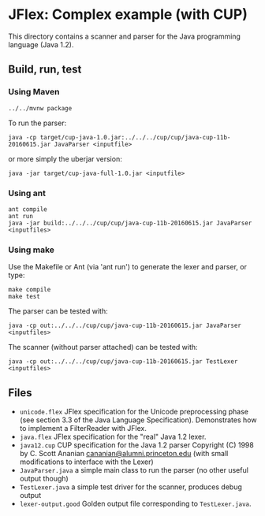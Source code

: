 JFlex: Complex example (with CUP)
===============================

This directory contains a scanner and parser for the Java programming language (Java 1.2).

## Build, run, test

### Using Maven

    ../../mvnw package

To run the parser:

    java -cp target/cup-java-1.0.jar:../../../cup/cup/java-cup-11b-20160615.jar JavaParser <inputfile>

or more simply the uberjar version:

    java -jar target/cup-java-full-1.0.jar <inputfile>


### Using ant

    ant compile
    ant run
    java -jar build:../../../cup/cup/java-cup-11b-20160615.jar JavaParser <inputfiles>

### Using make

Use the Makefile or Ant (via 'ant run') to generate the lexer and
parser, or type:

    make compile
    make test

The parser can be tested with:

    java -cp out:../../../cup/cup/java-cup-11b-20160615.jar JavaParser <inputfiles>

The scanner (without parser attached) can be tested with:

    java -cp out:../../../cup/cup/java-cup-11b-20160615.jar TestLexer <inputfiles>

## Files

* `unicode.flex`
  JFlex specification for the Unicode preprocessing phase
  (see section 3.3 of the Java Language Specification).
  Demonstrates how to implement a FilterReader with JFlex.
* `java.flex`
  JFlex specification for the "real" Java 1.2 lexer.
* `java12.cup`
  CUP specification for the Java 1.2 parser
  Copyright (C) 1998 by C. Scott Ananian <cananian@alumni.princeton.edu>
  (with small modifications to interface with the Lexer)
* `JavaParser.java`
  a simple main class to run the parser (no other useful output though)
* `TestLexer.java`
  a simple test driver for the scanner, produces debug output
* `lexer-output.good`
  Golden output file corresponding to `TestLexer.java`.
